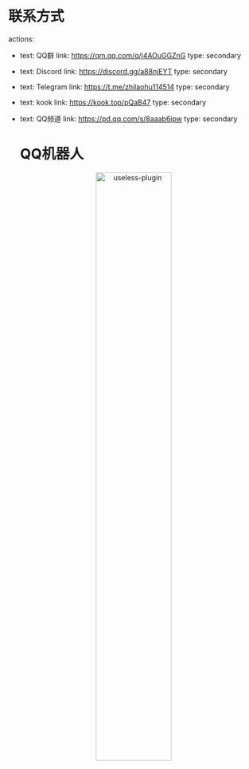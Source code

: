 # 联系方式
actions:
  - text: QQ群
    link: https://qm.qq.com/q/j4AOuGGZnG
    type: secondary

  - text: Discord
    link: https://discord.gg/a88njEYT
    type: secondary

  - text: Telegram
    link: https://t.me/zhilaohu114514
    type: secondary

  - text: kook
    link: https://kook.top/pQaB47
    type: secondary

  - text: QQ频道
    link: https://pd.qq.com/s/8aaab6ipw
    type: secondary

    # QQ机器人
<p align="center">
  <a href="https://zhilaohu.icu">
  <img src="./resources/Ztb/HL.png" width="55%" height="55%" alt="useless-plugin">
  </a>
</p>